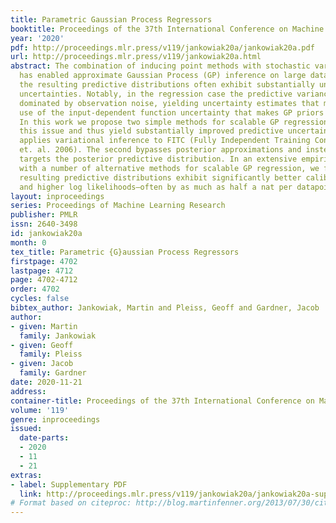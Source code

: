 ```yaml
---
title: Parametric Gaussian Process Regressors
booktitle: Proceedings of the 37th International Conference on Machine Learning
year: '2020'
pdf: http://proceedings.mlr.press/v119/jankowiak20a/jankowiak20a.pdf
url: http://proceedings.mlr.press/v119/jankowiak20a.html
abstract: The combination of inducing point methods with stochastic variational inference
  has enabled approximate Gaussian Process (GP) inference on large datasets. Unfortunately,
  the resulting predictive distributions often exhibit substantially underestimated
  uncertainties. Notably, in the regression case the predictive variance is typically
  dominated by observation noise, yielding uncertainty estimates that make little
  use of the input-dependent function uncertainty that makes GP priors attractive.
  In this work we propose two simple methods for scalable GP regression that address
  this issue and thus yield substantially improved predictive uncertainties. The first
  applies variational inference to FITC (Fully Independent Training Conditional; Snelson
  et. al. 2006). The second bypasses posterior approximations and instead directly
  targets the posterior predictive distribution. In an extensive empirical comparison
  with a number of alternative methods for scalable GP regression, we find that the
  resulting predictive distributions exhibit significantly better calibrated uncertainties
  and higher log likelihoods–often by as much as half a nat per datapoint.
layout: inproceedings
series: Proceedings of Machine Learning Research
publisher: PMLR
issn: 2640-3498
id: jankowiak20a
month: 0
tex_title: Parametric {G}aussian Process Regressors
firstpage: 4702
lastpage: 4712
page: 4702-4712
order: 4702
cycles: false
bibtex_author: Jankowiak, Martin and Pleiss, Geoff and Gardner, Jacob
author:
- given: Martin
  family: Jankowiak
- given: Geoff
  family: Pleiss
- given: Jacob
  family: Gardner
date: 2020-11-21
address: 
container-title: Proceedings of the 37th International Conference on Machine Learning
volume: '119'
genre: inproceedings
issued:
  date-parts:
  - 2020
  - 11
  - 21
extras:
- label: Supplementary PDF
  link: http://proceedings.mlr.press/v119/jankowiak20a/jankowiak20a-supp.pdf
# Format based on citeproc: http://blog.martinfenner.org/2013/07/30/citeproc-yaml-for-bibliographies/
---
```

